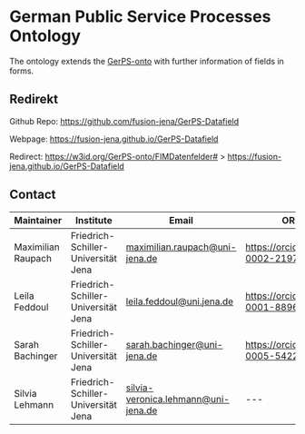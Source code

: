 
# German Public Service Processes Ontology
The ontology extends the [GerPS-onto](https://w3id.org/GerPS-onto/ontology#) with further information of fields in forms. 

## Redirekt
Github Repo: https://github.com/fusion-jena/GerPS-Datafield

Webpage: https://fusion-jena.github.io/GerPS-Datafield

Redirect: https://w3id.org/GerPS-onto/FIMDatenfelder# > https://fusion-jena.github.io/GerPS-Datafield

## Contact 
| Maintainer          | Institute                           | Email                          | ORCID                                 | Location                                         | Phone             | Github-ID |
|---------------------|-------------------------------------|--------------------------------|---------------------------------------|--------------------------------------------------|-------------------|------------------------------------------------|
| Maximilian Raupach  | Friedrich-Schiller-Universität Jena | maximilian.raupach@uni-jena.de | https://orcid.org/0009-0002-2197-8377                 | 07743 Jena; Leutragraben 1, JenTower, Room 18N04 | ---               | [maxraupach](https://github.com/maxraupach)    |
| Leila Feddoul       | Friedrich-Schiller-Universität Jena | leila.feddoul@uni.jena.de      | https://orcid.org/0000-0001-8896-8208 | 07743 Jena; Leutragraben 1, JenTower, Room 21N03 | ---               | [leilafedd](https://github.com/leilafedd)      |
| Sarah Bachinger     | Friedrich-Schiller-Universität Jena | sarah.bachinger@uni-jena.de    | https://orcid.org/0009-0005-5422-2164 | 07743 Jena; Leutragraben 1, JenTower, Room 18N03 | ----              | [stbachinger](https://github.com/stbachinger)  |
| Silvia Lehmann | Friedrich-Schiller-Universität Jena | silvia-veronica.lehmann@uni-jena.de | ---| 07743 Jena; Leutragraben 1, JenTower, Room 18N01 | --- --- | [selvleh](https://github.com/silvleh) |  
